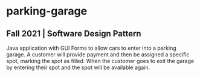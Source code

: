 # parking-garage

## Fall 2021 | Software Design Pattern
Java application with GUI Forms to allow cars to enter into a parking garage. A customer will provide payment and then be assigned a specific spot, marking the spot as filled. When the customer goes to exit the garage by entering their spot and the spot will be available again.
